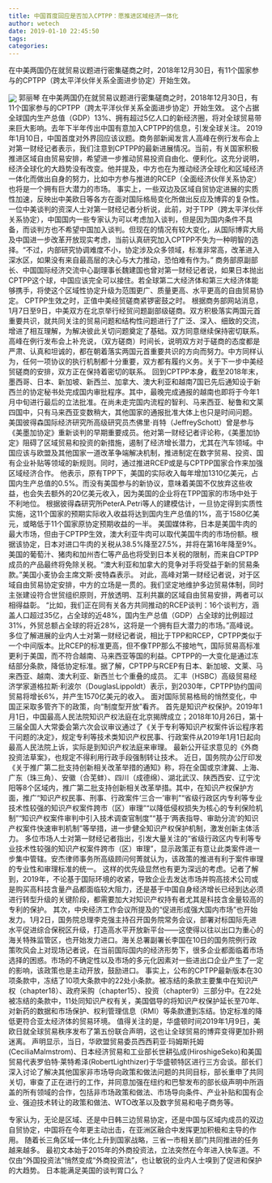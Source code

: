 ```yaml
---
title: 中国首度回应是否加入CPTPP：愿推进区域经济一体化
author: wetech
date: 2019-01-10 22:45:50
tags: 
categories: 
---
```

在中美两国仍在就贸易议题进行密集磋商之时，2018年12月30日，有11个国家参与的CPTPP（跨太平洋伙伴关系全面进步协定）开始生效。
<!-- more -->
<img align="center" border="0" src="https://imgcdn.yicai.com/uppics/images/2019/01/2f3dc6bd3a0dedf501a33a7d4f5fe5da.jpg" />
郭丽琴
在中美两国仍在就贸易议题进行密集磋商之时，2018年12月30日，有11个国家参与的CPTPP（跨太平洋伙伴关系全面进步协定）开始生效。
这个占据全球国内生产总值（GDP）13%、拥有超过5亿人口的新经济圈，将对全球贸易带来巨大影响。去年下半年传出中国有意加入CPTPP的信息，引发全球关注。
2019年1月10日，中国首度对外界回应该议题。商务部新闻发言人高峰在例行发布会上对第一财经记者表示，我们注意到CPTPP的最新进展情况。当前，有关国家积极推进区域自由贸易安排，希望进一步推动贸易投资自由化、便利化。这充分说明，经济全球化的大趋势没有改变。他并提及，中方也在为推动经济全球化和区域经济一体化而做出自身的努力，比如中方参与推进的RCEP（全面经济伙伴关系协定）也将是一个拥有巨大潜力的市场。
事实上，一些双边及区域自贸协定进展的实质性加速，反映出中美欧日等各方在面对国际格局变化所做出反应及博弈的复杂性。
一位中美谈判的资深人士对第一财经记者分析说，此前，对于TPP（跨太平洋伙伴关系协定），中国国内一些专家认为可以考虑加入谈判，但是因为国内条件不具备，而谈判方也不希望中国加入谈判。但现在的情况有较大变化，从国际博弈大局及中国进一步改革开放现实考虑，当前认真研究加入CPTPP不失为一种明智的选择。“不过，内部研究协调难度不小，协定涉及众多领域，标准非常高，改革进入深水区，如果没有来自最高层的决心与大力推动，恐怕难有作为。”
商务部原副部长、中国国际经济交流中心副理事长魏建国也曾对第一财经记者说，如果日本抛出CPTPP这个球，中国应该完全可以接住。若全球第二大经济体和第三大经济体能够携手，将使这个区域性协定升级为范围更广、质量更高、水平更高的自由贸易协定。
CPTPP生效之时，正值中美经贸磋商紧锣密鼓之时。
根据商务部网站消息，1月7日至9日，中美双方在北京举行经贸问题副部级磋商。双方积极落实两国元首重要共识，就共同关注的贸易问题和结构性问题进行了广泛、深入、细致的交流，增进了相互理解，为解决彼此关切问题奠定了基础。双方同意继续保持密切联系。
高峰在例行发布会上补充说，（双方磋商）时间长，说明双方对于磋商的态度都是严肃、认真和坦诚的，都在朝着落实两国元首重要共识的方向而努力。中方同样认为，任何一项协议的执行机制都十分重要，双方都有履约义务。关于下一步中美经贸磋商的安排，双方正在保持着密切的联系。
回到CPTPP本身，截至2018年末，墨西哥、日本、新加坡、新西兰、加拿大、澳大利亚和越南7国已先后通知设于新西兰的协定秘书处完成国内审批程序。其中，最晚完成通报的越南也即将于今年1月中旬进行最后的立法批准。在尚未走完国内流程的智利、马来西亚、秘鲁和文莱四国中，只有马来西亚变数稍大，其他国家的通报批准大体上也只是时间问题。
美国彼得森国际经济研究所高级研究员杰佛里·肖特（JeffreySchott）曾是参与《美墨加协定》重新谈判的早期重要成员。他对第一财经记者评论称，《美墨加协定》阻碍了区域贸易和投资的新措施，遏制了经济增长潜力，尤其在汽车领域。中国应该与欧盟及其他国家一道改革争端解决机制，推进制定在数字贸易、投资、国有企业补贴等领域的新规则。同时，通过推进RCEP或是与CPTPP国家合作来加强区域经济合作。
他表示，原有TPP下，美国的实际收入每年增加1310亿美元，占国内生产总值的0.5%。而没有美国参与的新协议，意味着美国不仅放弃这些收益，也会失去额外的20亿美元收入，因为美国的企业将在TPP国家的市场中处于不利地位。
根据彼得森研究所PeterA.Petri等人的建模估计，一旦协定得到实质性实施，这11个国家的预期实际收入收益将达到国内生产总值的1%，高于1580亿美元，或略低于11个国家原协定预期收益的一半。
美国媒体称，日本是美国牛肉的最大市场，但由于CPTPP生效，澳大利亚牛肉可以取代美国牛肉的市场份额。根据该协定，日本对进口牛肉的关税从38.5%降至27.5%，并将在第16年降至9%。美国的葡萄汁、猪肉和加州杏仁等产品也将受到日本关税的限制，而来自CPTPP成员的产品最终将免除关税。“澳大利亚和加拿大的竞争对手将受益于新的贸易条款。”美国小麦协会主席文斯·皮特森表示。
对此，高峰对第一财经记者说，对于区域自由贸易协定安排，中方的立场是一贯的。我们坚定地维护多边贸易体制，同时主张建设符合世贸组织原则，开放透明、互利共赢的区域自由贸易安排，两者可以相得益彰。
“比如，我们正在同有关各方共同推动的RCEP谈判：16个谈判方，涵盖人口超过35亿，占全球的近48%，国内生产总值（GDP）占全球的比例超过31%，外贸总额占全球的将近28%，这将是一个拥有巨大潜力的市场。”高峰说。
多位了解进展的业内人士对第一财经记者说，相比于TPP和RCEP，CPTPP类似于一个中间版本。比RCEP的标准更高，但不像TPP那么不接地气，国际贸易高标准更利于美国，而不符合越南、马来西亚等国的利益。CPTPP的一大变化是通过冻结部分条款，降低协定标准。据了解，CPTPP与RCEP有日本、新加坡、文莱、马来西亚、越南、澳大利亚、新西兰七个重叠的成员。
汇丰（HSBC）高级贸易经济学家道格拉斯·利波尔（DouglasLippoldt）表示，到2030年，CPTPP协约国间贸易将增长6%，并产生1570亿美元的收入。
面对国际贸易格局的悄然变化，中国正采取多管齐下的政策，向“制度型开放”看齐。
首先是知识产权保护。2019年1月1日，中国最高人民法院知识产权法庭在北京揭牌成立；2018年10月26日，第十三届全国人大常委会第六次会议审议通过了《关于专利等知识产权案件诉讼程序若干问题的决定》，规定专利等技术类知识产权民事、行政案件从2019年1月1日起向最高人民法院上诉，实际是到知识产权法庭来审理。
最新公开征求意见的《外商投资法草案》，也规定不得利用行政手段强制转让技术。
近日，国务院办公厅印发《关于推广第二批支持创新相关改革举措的通知》称，将在全国或京津冀、上海、广东（珠三角）、安徽（合芜蚌）、四川（成德绵）、湖北武汉、陕西西安、辽宁沈阳等8个区域内，推广第二批支持创新相关改革举措。其中，在知识产权保护方面，推广“知识产权民事、刑事、行政案件‘三合一’审判”“省级行政区内专利等专业技术性较强的知识产权案件跨市（区）审理”“以降低侵权损失为核心的专利保险机制”“知识产权案件审判中引入技术调查官制度”“基于‘两表指导、审助分流’的知识产权案件快速审判机制”等举措，进一步健全知识产权保护机制，激发创新主体活力。
多位市场人士对第一财经记者指出，引发大量关注的“省级行政区内专利等专业技术性较强的知识产权案件跨市（区）审理”，显示政策正有意让此类案件进一步集中管辖。安杰律师事务所高级顾问何菁就认为，该政策的推进有利于案件审理的专业性和审理标准的统一。
这样的优先级显然也有更为深远的考虑。记者了解到，2019年，不论基于国际环境的收紧，导致企业去发达市场并购高技术公司或是购买高科技含量产品都面临较大阻力，还是基于中国自身经济增长已经到达必须进行转型升级的关键阶段，都需要加大对知识产权持有者尤其是科技含金量较高的专利的保护。
其次，中央经济工作会议所提及的“促进形成强大国内市场”也开始发力。1月2日，国务院总理李克强主持召开国务院常务会议，部署对标国际先进水平促进综合保税区升级，打造高水平开放新平台——这使得以往以出口为重心的海关特殊监管区，也开始发力进口。海关总署副署长李国在10日的国务院例行政策吹风会上对现场记者说，在当前国际国内的经济形势下，很多企业都面临着市场选择的困惑。市场的不确定性以及市场的多元化因素对一些进出口企业产生了一定的影响，该政策也是主动开放，鼓励进口。
事实上，公布的CPTPP最新版本在30项条款中，冻结了10项大条款中的22处小条款。被冻结的条款主要集中在知识产权（chapter18）、政府采购（chapter15）、投资（chapter9）三部分中。在22处被冻结的条款中，11处同知识产权有关，美国倡导的将知识产权保护延长至70年、对新药的数据和市场保护、权利管理信息（RMI）等条款遭到冻结。协定标准的降低更符合亚太经济体的贸易环境。
值得关注的是，华盛顿时间2019年1月9日，美欧日就全球贸易秩序发布了第五份联合声明，这也让全球贸易的博弈变得更加扑朔迷离。
声明显示，当日，华欧盟贸易委员西西莉亚·玛姆斯托姆(CeciliaMalmstrom)、日本经济贸易和工业部长世耕弘成(HiroshigeSeko)和美国贸易代表罗伯特·莱特希泽(RobertLighthizer)于华盛顿特区进行三方会谈。部长们深入讨论了解决其他国家非市场导向政策和做法问题的共同目标，部长重申了共同关切，审查了正在进行的工作，并同意加强在纽约和巴黎发布的部长级声明中所涵盖的所有领域的合作，包括非市场政策和做法、市场导向条件、产业补贴和国有企业、强迫技术转让的政策和做法、WTO改革以及数字贸易和电子商务等。
 
 
专家认为，无论是区域、还是中日韩三边贸易协定，还是中国与区域内成员的双边自贸协定，中国将在今年更主动出击，在亚洲区融合中发挥更加积极和主导的作用。
随着长三角区域一体化上升到国家战略，三省一市相关部门共同推进的任务越来越多。
最初文本始于2015年的外商投资法，立法突然在今年进入快车道。不仅由“外国投资法”悄然变成“外商投资法”，也让敏锐的业内人士嗅到了促进和保护的大趋势。
日本能满足美国的谈判胃口么？
